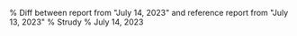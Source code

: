 % Diff between report from "July 14, 2023" and reference report from "July 13, 2023"
% Strudy
% July 14, 2023


